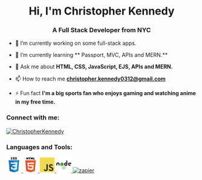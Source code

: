 ##

<h1 align="center">Hi, I'm Christopher Kennedy</h1>
<h3 align="center">A Full Stack Developer from NYC  </h3>

- 🔭 I’m currently working on some full-stack apps.

- 🌱 I’m currently learning ** Passport, MVC, APIs and MERN.**

- 💬 Ask me about **HTML, CSS, JavaScript, EJS, APIs and MERN.**

- 📫 How to reach me **christopher.kennedy0312@gmail.com**

- ⚡ Fun fact **I'm a big sports fan who enjoys gaming and watching anime in my free time.**

<h3 align="left">Connect with me:</h3>
<p align="left">
<a href="https://linkedin.com/in/christopher-kennedy-70303b158" target="blank"><img align="center" src="https://raw.githubusercontent.com/rahuldkjain/github-profile-readme-generator/master/src/images/icons/Social/linked-in-alt.svg" alt=ChristopherKennedy height="30" width="40" /></a>
</p>

<h3 align="left">Languages and Tools:</h3>
<p align="left"> <a href="https://www.w3schools.com/css/" target="_blank" rel="noreferrer"> <img src="https://raw.githubusercontent.com/devicons/devicon/master/icons/css3/css3-original-wordmark.svg" alt="css3" width="40" height="40"/> </a> <a href="https://www.w3.org/html/" target="_blank" rel="noreferrer"> <img src="https://raw.githubusercontent.com/devicons/devicon/master/icons/html5/html5-original-wordmark.svg" alt="html5" width="40" height="40"/> </a> <a href="https://developer.mozilla.org/en-US/docs/Web/JavaScript" target="_blank" rel="noreferrer"> <img src="https://raw.githubusercontent.com/devicons/devicon/master/icons/javascript/javascript-original.svg" alt="javascript" width="40" height="40"/> </a> <a href="https://nodejs.org" target="_blank" rel="noreferrer"> <img src="https://raw.githubusercontent.com/devicons/devicon/master/icons/nodejs/nodejs-original-wordmark.svg" alt="nodejs" width="40" height="40"/> </a> <a href="https://zapier.com" target="_blank" rel="noreferrer"> <img src="https://www.vectorlogo.zone/logos/zapier/zapier-icon.svg" alt="zapier" width="40" height="40"/> </a> </p>
